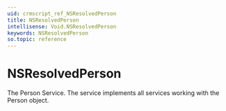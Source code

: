 ```yaml
---
uid: crmscript_ref_NSResolvedPerson
title: NSResolvedPerson
intellisense: Void.NSResolvedPerson
keywords: NSResolvedPerson
so.topic: reference
---
```


# NSResolvedPerson

The Person Service. The service implements all services working with the Person object.
